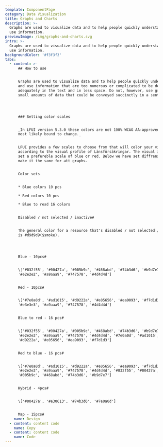 ```yaml
---
template: ComponentPage
category: Data Visualization
title: Graphs and Charts
description: >-
  Graphs are used to visualize data and to help people quickly understand and
  use information.
previewImage: /img/graphs-and-charts.svg
intro: >-
  Graphs are used to visualize data and to help people quickly understand and
  use information.
backgroundColor: '#f3f3f3'
tabs:
  - content: >-
      ## How to use


      Graphs are used to visualize data and to help people quickly understand
      and use information that are too numerous or complicated to be described
      adequately in the text and in less space. Do not, however, use graphs for
      small amounts of data that could be conveyed succinctly in a sentence.




      ### Setting color scales


      _In LFUI version 5.3.0 these colors are not 100% WCAG AA-approved, and are
      most likely bound to change._


      LFUI provides a few scales to choose from that will color your visual data
      according to the visual profile of Länsförsäkringar. The visual identity
      set a prefereble scale of blue or red. Below we have set diffrens set to
      make it the same for att graphs.


      Color sets


      * Blue colors 10 pcs

      * Red colors 10 pcs

      * Blue to read 16 colors


      Disabled / not selected / inactive#


      The general color for a resource that's disabled / not selected / inactive
      is #d9d9d9($smoke).




      Blue - 10pcs#


      \['#032f55', '#00427a', '#005b9c', '#468abd', '#74b3d6', '#b9d7e7',
      '#e2e2e2', '#a9aaa9', '#747578', '#4d4d4d']


      Red - 10pcs#


      \['#7e0a0d', '#ad1015', '#d9222a', '#e05656', '#ea9093', '#f7d1d3',
      '#e3e3e3', '#a9aaa9', '#747578', '#4d4d4d']


      Blue to red - 16 pcs#


      \['#032f55', '#00427a', '#005b9c', '#468abd', '#74b3d6', '#b9d7e7',
      '#e2e2e2', '#a9aaa9', '#747578', '#4d4d4d', '#7e0a0d', '#ad1015',
      '#d9222a', '#e05656', '#ea9093', '#f7d1d3']


      Red to blue - 16 pcs#


      \['#7e0a0d', '#ad1015', '#d9222a', '#e05656', '#ea9093', '#f7d1d3',
      '#e2e2e2', '#a9aaa9', '#747578', '#4d4d4d', '#032f55', '#00427a',
      '#005b9c', '#468abd', '#74b3d6', '#b9d7e7']


      Hybrid - 4pcs#


      \['#00427a', '#e30613', '#74b3d6', '#7e0a0d']


      Map - 15pcs#
    name: Design
  - content: content code
    name: Copy
  - content: content code
    name: Code
---
```


